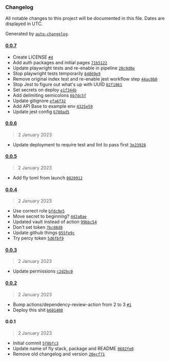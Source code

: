 ### Changelog

All notable changes to this project will be documented in this file. Dates are displayed in UTC.

Generated by [`auto-changelog`](https://github.com/CookPete/auto-changelog).

#### [0.0.7](https://github.com/RBC-Digital-Ltd/draft-fantasy-platform-frontend-remix/compare/0.0.6...0.0.7)

- Create LICENSE [`#4`](https://github.com/RBC-Digital-Ltd/draft-fantasy-platform-frontend-remix/pull/4)
- Add auth packages and initial pages [`71b5122`](https://github.com/RBC-Digital-Ltd/draft-fantasy-platform-frontend-remix/commit/71b512239edd4aa4dd7ddd1affe1de5b94f5e35e)
- Update playwright tests and re-enable in pipeline [`28c9d0e`](https://github.com/RBC-Digital-Ltd/draft-fantasy-platform-frontend-remix/commit/28c9d0e215eaea3f458ced0d429cdaa03a361035)
- Stop playwright tests temporarily [`64869e9`](https://github.com/RBC-Digital-Ltd/draft-fantasy-platform-frontend-remix/commit/64869e9685820bfa24efa529b98edf45d1faf59f)
- Remove original index test and re-enable jest workflow step [`44ac0b0`](https://github.com/RBC-Digital-Ltd/draft-fantasy-platform-frontend-remix/commit/44ac0b0e19a8c7f619210b63b1351391bb307e61)
- Stop Jest to figure out what's up with UUID [`02f1861`](https://github.com/RBC-Digital-Ltd/draft-fantasy-platform-frontend-remix/commit/02f186183cc8658636b06035a2c025953ff6fc49)
- Set secrets on deploy [`e1f344b`](https://github.com/RBC-Digital-Ltd/draft-fantasy-platform-frontend-remix/commit/e1f344be7200c0c9d59e4fbd63764b787b5de486)
- Add delimiting semicolons [`6b7dc5f`](https://github.com/RBC-Digital-Ltd/draft-fantasy-platform-frontend-remix/commit/6b7dc5f3a43a6a4ee84eebc5c547cc69cf0d9a2d)
- Update gitignore [`efa6f32`](https://github.com/RBC-Digital-Ltd/draft-fantasy-platform-frontend-remix/commit/efa6f3236c141895227e97f3fef1d8287abea7d4)
- Add API Base to example env [`4325e59`](https://github.com/RBC-Digital-Ltd/draft-fantasy-platform-frontend-remix/commit/4325e591252de4afe1b3f481b43889870c80ed9d)
- Update jest config [`6780ad5`](https://github.com/RBC-Digital-Ltd/draft-fantasy-platform-frontend-remix/commit/6780ad558ba74fbca2e766a03692a227a7f7399c)

#### [0.0.6](https://github.com/RBC-Digital-Ltd/draft-fantasy-platform-frontend-remix/compare/0.0.5...0.0.6)

> 2 January 2023

- Update deployment to require test and lint to pass first [`3e23928`](https://github.com/RBC-Digital-Ltd/draft-fantasy-platform-frontend-remix/commit/3e2392866e5cb3d53295ed1014f57bd67c942372)

#### [0.0.5](https://github.com/RBC-Digital-Ltd/draft-fantasy-platform-frontend-remix/compare/0.0.4...0.0.5)

> 2 January 2023

- Add fly toml from launch [`0820912`](https://github.com/RBC-Digital-Ltd/draft-fantasy-platform-frontend-remix/commit/08209122530072b40820fc12cd44ac9418b3d428)

#### [0.0.4](https://github.com/RBC-Digital-Ltd/draft-fantasy-platform-frontend-remix/compare/0.0.3...0.0.4)

> 2 January 2023

- Use correct role [`bfdc9e5`](https://github.com/RBC-Digital-Ltd/draft-fantasy-platform-frontend-remix/commit/bfdc9e5d3b4ca0ce917c9a0cb8d63fb42445a021)
- Move secret to beginning? [`442a0ae`](https://github.com/RBC-Digital-Ltd/draft-fantasy-platform-frontend-remix/commit/442a0aeb46fbc86cf3bf231af689118b4d6a4082)
- Updated vault instead of action [`99bbc54`](https://github.com/RBC-Digital-Ltd/draft-fantasy-platform-frontend-remix/commit/99bbc54e115155fbacdc795241c476324d9d2447)
- Don't set token [`7bc88d8`](https://github.com/RBC-Digital-Ltd/draft-fantasy-platform-frontend-remix/commit/7bc88d821883b318f89ca9175f87b23b09ab236d)
- Update github things [`055fe9c`](https://github.com/RBC-Digital-Ltd/draft-fantasy-platform-frontend-remix/commit/055fe9c381041268594e3713238ee3fc643eef8c)
- Try percy token [`5d6fbf9`](https://github.com/RBC-Digital-Ltd/draft-fantasy-platform-frontend-remix/commit/5d6fbf97ba89b0236e7db5ee95b999e6441a1b82)

#### [0.0.3](https://github.com/RBC-Digital-Ltd/draft-fantasy-platform-frontend-remix/compare/0.0.2...0.0.3)

> 2 January 2023

- Update permissions [`c2d2bc0`](https://github.com/RBC-Digital-Ltd/draft-fantasy-platform-frontend-remix/commit/c2d2bc0516c8fd589405bbc9fe48324ea578019d)

#### [0.0.2](https://github.com/RBC-Digital-Ltd/draft-fantasy-platform-frontend-remix/compare/0.0.1...0.0.2)

> 2 January 2023

- Bump actions/dependency-review-action from 2 to 3 [`#1`](https://github.com/RBC-Digital-Ltd/draft-fantasy-platform-frontend-remix/pull/1)
- Deploy this shit [`b601408`](https://github.com/RBC-Digital-Ltd/draft-fantasy-platform-frontend-remix/commit/b60140803fa9800d3dcfdf88db90aaed2b49bcb2)

#### 0.0.1

> 2 January 2023

- Initial commit [`5f8bfc3`](https://github.com/RBC-Digital-Ltd/draft-fantasy-platform-frontend-remix/commit/5f8bfc398ff62f49b3374047b856b43159c1db78)
- Update name of fly stack, package and README [`0682fe0`](https://github.com/RBC-Digital-Ltd/draft-fantasy-platform-frontend-remix/commit/0682fe053cd7734fc71b605035424eb421d99926)
- Remove old changelog and version [`20ecf71`](https://github.com/RBC-Digital-Ltd/draft-fantasy-platform-frontend-remix/commit/20ecf7155fc20c1ded33718ab24fb63df966720c)
